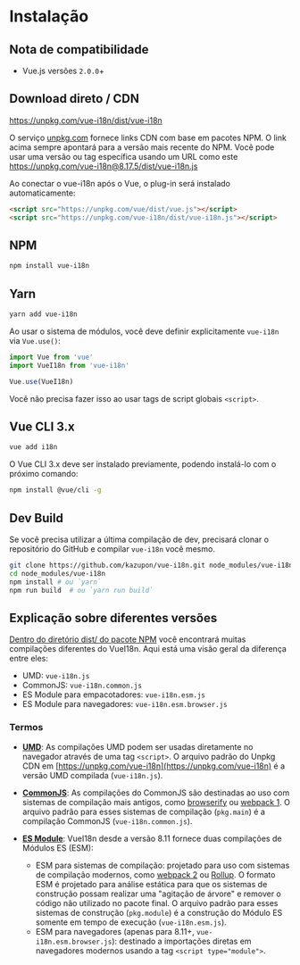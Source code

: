 # Instalação

## Nota de compatibilidade

- Vue.js versões `2.0.0`+

## Download direto / CDN

<https://unpkg.com/vue-i18n/dist/vue-i18n>

O serviço [unpkg.com](https://unpkg.com) fornece links CDN com base em pacotes NPM. O link acima sempre apontará para a versão mais recente do NPM. Você pode usar uma versão ou tag específica usando um URL como este <https://unpkg.com/vue-i18n@8.17.5/dist/vue-i18n.js>

Ao conectar o vue-i18n após o Vue, o plug-in será instalado automaticamente:

```html
<script src="https://unpkg.com/vue/dist/vue.js"></script>
<script src="https://unpkg.com/vue-i18n/dist/vue-i18n.js"></script>
```

## NPM

```bash
npm install vue-i18n
```

## Yarn

```bash
yarn add vue-i18n
```

Ao usar o sistema de módulos, você deve definir explicitamente `vue-i18n`
via `Vue.use()`:

```js
import Vue from 'vue'
import VueI18n from 'vue-i18n'

Vue.use(VueI18n)
```

Você não precisa fazer isso ao usar tags de script globais `<script>`.

## Vue CLI 3.x

```bash
vue add i18n
```

O Vue CLI 3.x deve ser instalado previamente, podendo instalá-lo com o próximo comando:

```bash
npm install @vue/cli -g
```

## Dev Build

Se você precisa utilizar a última compilação de dev, precisará clonar o repositório do GitHub e compilar `vue-i18n` você mesmo.

```bash
git clone https://github.com/kazupon/vue-i18n.git node_modules/vue-i18n
cd node_modules/vue-i18n
npm install # ou `yarn`
npm run build  # ou `yarn run build`
```

## Explicação sobre diferentes versões

[Dentro do diretório dist/ do pacote NPM](https://cdn.jsdelivr.net/npm/vue-i18n/dist/) você encontrará muitas compilações diferentes do VueI18n. Aqui está uma visão geral da diferença entre eles:

- UMD: `vue-i18n.js`
- CommonJS: `vue-i18n.common.js`
- ES Module para empacotadores: `vue-i18n.esm.js`
- ES Module para navegadores: `vue-i18n.esm.browser.js`

### Termos

- **[UMD](https://github.com/umdjs/umd)**: As compilações UMD podem ser usadas diretamente no navegador através de uma tag `<script>`. O arquivo padrão do Unpkg CDN em [https://unpkg.com/vue-i18n](https://unpkg.com/vue-i18n) é a versão UMD compilada (`vue-i18n.js`).

- **[CommonJS](http://wiki.commonjs.org/wiki/Modules/1.1)**: As compilações do CommonJS são destinadas ao uso com sistemas de compilação mais antigos, como [browserify](http://browserify.org/) ou [webpack 1](https://webpack.github.io). O arquivo padrão para esses sistemas de compilação (`pkg.main`) é a compilação CommonJS (`vue-i18n.common.js`).

- **[ES Module](http://exploringjs.com/es6/ch_modules.html)**: VueI18n desde a versão 8.11 fornece duas compilações de Módulos ES (ESM):

  - ESM para sistemas de compilação: projetado para uso com sistemas de compilação modernos, como [webpack 2](https://webpack.js.org) ou [Rollup](https://rollupjs.org/). O formato ESM é projetado para análise estática para que os sistemas de construção possam realizar uma "agitação de árvore" e remover o código não utilizado no pacote final. O arquivo padrão para esses sistemas de construção (`pkg.module`) é a construção do Módulo ES somente em tempo de execução (`vue-i18n.esm.js`).
  - ESM para navegadores (apenas para 8.11+, `vue-i18n.esm.browser.js`): destinado a importações diretas em navegadores modernos usando a tag `<script type="module">`.
